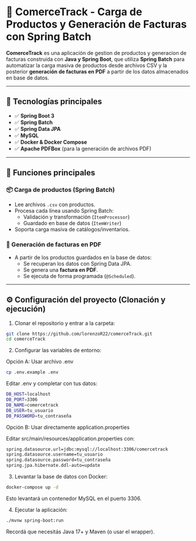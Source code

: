 # 🧾 ComerceTrack - Carga de Productos y Generación de Facturas con Spring Batch

**ComerceTrack** es una aplicación de gestion de productos y generacion de facturas construida con **Java y Spring Boot**, que utiliza **Spring Batch** para automatizar la carga masiva de productos desde archivos CSV y la posterior **generación de facturas en PDF** a partir de los datos almacenados en base de datos.

---

## 🚀 Tecnologías principales

- ✅ **Spring Boot 3**
- ✅ **Spring Batch**
- ✅ **Spring Data JPA**
- ✅ **MySQL**
- ✅ **Docker & Docker Compose**
- ✅ **Apache PDFBox** (para la generación de archivos PDF)

---

## 🧠 Funciones principales

### 📦 Carga de productos (Spring Batch)
- Lee archivos `.csv` con productos.
- Procesa cada línea usando Spring Batch:
  - Validación y transformación (`ItemProcessor`)
  - Guardado en base de datos (`ItemWriter`)
- Soporta carga masiva de catálogos/inventarios.

### 📄 Generación de facturas en PDF
- A partir de los productos guardados en la base de datos:
  - Se recuperan los datos con Spring Data JPA.
  - Se genera una **factura en PDF**.
  - Se ejecuta de forma programada (`@Scheduled`).

---
## ⚙️ Configuración del proyecto (Clonación y ejecución)

1. Clonar el repositorio y entrar a la carpeta:

```bash
git clone https://github.com/lorenzoR22/comerceTrack.git
cd comerceTrack
```

2. Configurar las variables de entorno:

Opción A: Usar archivo .env
```bash
cp .env.example .env
```
Editar .env y completar con tus datos:
```bash
DB_HOST=localhost
DB_PORT=3306
DB_NAME=comercetrack
DB_USER=tu_usuario
DB_PASSWORD=tu_contraseña
```
Opción B: Usar directamente application.properties

Editar src/main/resources/application.properties con:
```bash
spring.datasource.url=jdbc:mysql://localhost:3306/comercetrack
spring.datasource.username=tu_usuario
spring.datasource.password=tu_contraseña
spring.jpa.hibernate.ddl-auto=update
```
3. Levantar la base de datos con Docker:
```bash
docker-compose up -d
```
Esto levantará un contenedor MySQL en el puerto 3306.

4. Ejecutar la aplicación:
```bash
./mvnw spring-boot:run
```
Recordá que necesitás Java 17+ y Maven (o usar el wrapper).
